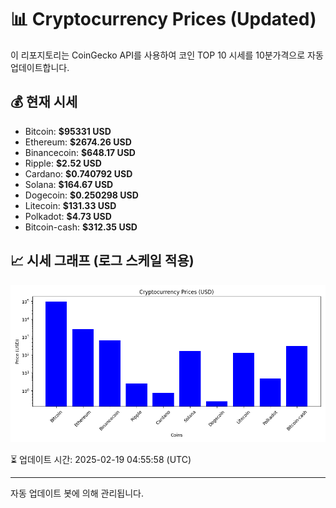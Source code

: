 
# 📊 Cryptocurrency Prices (Updated)

이 리포지토리는 CoinGecko API를 사용하여 코인 TOP 10 시세를 10분가격으로 자동 업데이트합니다.

## 💰 현재 시세
- Bitcoin: **$95331 USD**
- Ethereum: **$2674.26 USD**
- Binancecoin: **$648.17 USD**
- Ripple: **$2.52 USD**
- Cardano: **$0.740792 USD**
- Solana: **$164.67 USD**
- Dogecoin: **$0.250298 USD**
- Litecoin: **$131.33 USD**
- Polkadot: **$4.73 USD**
- Bitcoin-cash: **$312.35 USD**

## 📈 시세 그래프 (로그 스케일 적용)
![Crypto Prices](crypto_prices.png)

⏳ 업데이트 시간: 2025-02-19 04:55:58 (UTC)

---
자동 업데이트 봇에 의해 관리됩니다.

